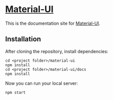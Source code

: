 # [Material-UI](http://callemall.github.io/material-ui/)

This is the documentation site for [Material-UI](http://callemall.github.io/material-ui/).

## Installation
After cloning the repository, install dependencies:
```
cd <project folder>/material-ui
npm install
cd <project folder>/material-ui/docs
npm install
```

Now you can run your local server:
```
npm start
```
